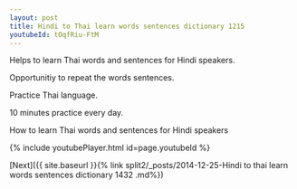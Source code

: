```yaml
---
layout: post
title: Hindi to Thai learn words sentences dictionary 1215 
youtubeId: tOqfRiu-FtM
---
```

 
 
Helps to learn Thai words and sentences for Hindi speakers.

Opportunitiy to repeat the words sentences. 

Practice Thai language. 
 
10 minutes practice every day. 
 
How to learn Thai words and sentences for Hindi speakers 
 
{% include youtubePlayer.html id=page.youtubeId %}
 
 
[Next]({{ site.baseurl }}{% link  split2/_posts/2014-12-25-Hindi to thai learn words sentences dictionary 1432 .md%})
 
